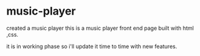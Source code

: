 # music-player
created a music player
this is a music player front end page built with html ,css.

it is in working phase so i'll update it time to time with new features.
